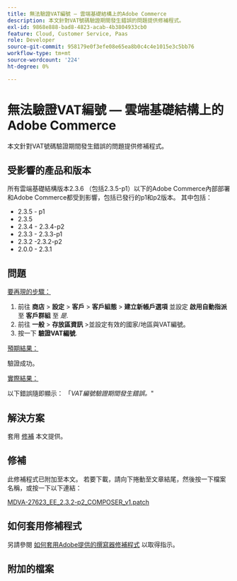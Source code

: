 ```yaml
---
title: 無法驗證VAT編號 — 雲端基礎結構上的Adobe Commerce
description: 本文針對VAT號碼驗證期間發生錯誤的問題提供修補程式。
exl-id: 9868e888-bad8-4823-acab-4b3804933cb0
feature: Cloud, Customer Service, Paas
role: Developer
source-git-commit: 958179e0f3efe08e65ea8b0c4c4e1015e3c5bb76
workflow-type: tm+mt
source-wordcount: '224'
ht-degree: 0%

---
```


# 無法驗證VAT編號 — 雲端基礎結構上的Adobe Commerce

本文針對VAT號碼驗證期間發生錯誤的問題提供修補程式。

## 受影響的產品和版本

所有雲端基礎結構版本2.3.6 （包括2.3.5-p1）以下的Adobe Commerce內部部署和Adobe Commerce都受到影響，包括已發行的p1和p2版本。 其中包括：

* 2.3.5 - p1
* 2.3.5
* 2.3.4 - 2.3.4-p2
* 2.3.3 - 2.3.3-p1
* 2.3.2 -2.3.2-p2
* 2.0.0 - 2.3.1

## 問題

<u>要再現的步驟：</u>

1. 前往 **商店** > **設定** > **客戶** > **客戶組態** > **建立新帳戶選項** 並設定 **啟用自動指派** 至 **客戶群組** 至 *是*.
1. 前往 **一般** > **存放區資訊** >並設定有效的國家/地區與VAT編號。
1. 按一下 **驗證VAT編號**.

<u>預期結果：</u>

驗證成功。

<u>實際結果：</u>

以下錯誤隨即顯示： 「*VAT編號驗證期間發生錯誤。*&quot;

## 解決方案

套用 [修補](assets/MDVA-27623_EE_2.3.2-p2_COMPOSER_v1.patch.zip) 本文提供。

## 修補

此修補程式已附加至本文。 若要下載，請向下捲動至文章結尾，然後按一下檔案名稱，或按一下以下連結：

[MDVA-27623\_EE\_2.3.2-p2\_COMPOSER\_v1.patch](assets/MDVA-27623_EE_2.3.2-p2_COMPOSER_v1.patch.zip)

## 如何套用修補程式

另請參閱 [如何套用Adobe提供的撰寫器修補程式](/help/how-to/general/how-to-apply-a-composer-patch-provided-by-magento.md) 以取得指示。

## 附加的檔案
